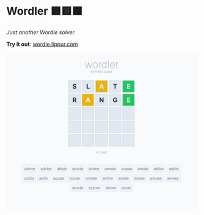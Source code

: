 # Wordler 🟩🟨⬛

*Just another Wordle solver.*   

**Try it out**: [wordle.lippur.com](https://wordle.lippur.com/)

![Wordler](./assets/screenshot.png)

